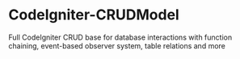 # CodeIgniter-CRUDModel
Full CodeIgniter CRUD base for database interactions with function chaining, event-based observer system, table relations and more
